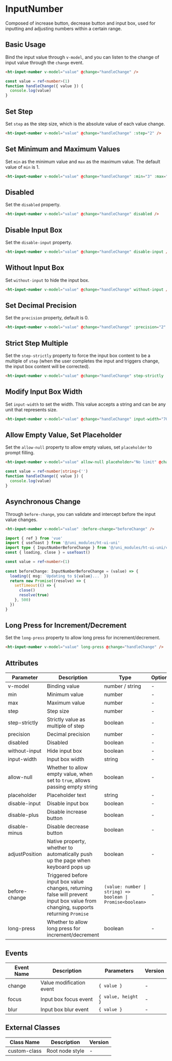  # InputNumber

Composed of increase button, decrease button and input box, used for inputting and adjusting numbers within a certain range.

## Basic Usage

Bind the input value through `v-model`, and you can listen to the change of input value through the `change` event.

```html
<ht-input-number v-model="value" @change="handleChange" />
```

```typescript
const value = ref<number>(1)
function handleChange({ value }) {
  console.log(value)
}
```

## Set Step

Set `step` as the step size, which is the absolute value of each value change.

```html
<ht-input-number v-model="value" @change="handleChange" :step="2" />
```

## Set Minimum and Maximum Values

Set `min` as the minimum value and `max` as the maximum value. The default value of `min` is 1.

```html
<ht-input-number v-model="value" @change="handleChange" :min="3" :max="10" />
```

## Disabled

Set the `disabled` property.

```html
<ht-input-number v-model="value" @change="handleChange" disabled />
```

## Disable Input Box

Set the `disable-input` property.

```html
<ht-input-number v-model="value" @change="handleChange" disable-input />
```

## Without Input Box

Set `without-input` to hide the input box.

```html
<ht-input-number v-model="value" @change="handleChange" without-input />
```

## Set Decimal Precision

Set the `precision` property, default is 0.

```html
<ht-input-number v-model="value" @change="handleChange" :precision="2" :step="0.1" />
```

## Strict Step Multiple

Set the `step-strictly` property to force the input box content to be a multiple of `step` (when the user completes the input and triggers change, the input box content will be corrected).

```html
<ht-input-number v-model="value" @change="handleChange" step-strictly :step="2" />
```

## Modify Input Box Width

Set `input-width` to set the width. This value accepts a string and can be any unit that represents size.

```html
<ht-input-number v-model="value" @change="handleChange" input-width="70px" />
```

## Allow Empty Value, Set Placeholder

Set the `allow-null` property to allow empty values, set `placeholder` to prompt filling.

```html
<ht-input-number v-model="value" allow-null placeholder="No limit" @change="handleChange" />
```

```typescript
const value = ref<number|string>('')
function handleChange({ value }) {
  console.log(value)
}
```

## Asynchronous Change

Through `before-change`, you can validate and intercept before the input value changes.

```html
<ht-input-number v-model="value" :before-change="beforeChange" />
```

```typescript
import { ref } from 'vue'
import { useToast } from '@/uni_modules/ht-ui-uni'
import type { InputNumberBeforeChange } from '@/uni_modules/ht-ui-uni/components/ht-input-number/types'
const { loading, close } = useToast()

const value = ref<number>(1)
 
const beforeChange: InputNumberBeforeChange = (value) => {
  loading({ msg: `Updating to ${value}...` })
  return new Promise((resolve) => {
    setTimeout(() => {
      close()
      resolve(true)
    }, 500)
  })
}
```

## Long Press for Increment/Decrement

Set the `long-press` property to allow long press for increment/decrement.

```html
<ht-input-number v-model="value" long-press @change="handleChange" />
```

## Attributes

| Parameter | Description | Type | Options | Default | Version |
|-----------|-------------|------|----------|---------|----------|
| v-model | Binding value | number / string | - | - | - |
| min | Minimum value | number | - | 1 | - |
| max | Maximum value | number | - | Infinity | - |
| step | Step size | number | - | 1 | - |
| step-strictly | Strictly value as multiple of step | boolean | - | false | - |
| precision | Decimal precision | number | - | 0 | - |
| disabled | Disabled | boolean | - | false | - |
| without-input | Hide input box | boolean | - | false | - |
| input-width | Input box width | string | - | 36px | - |
| allow-null | Whether to allow empty value, when set to `true`, allows passing empty string | boolean | - | false | - |
| placeholder | Placeholder text | string | - | - | - |
| disable-input | Disable input box | boolean | - | false | 0.2.14 |
| disable-plus | Disable increase button | boolean | - | false | 0.2.14 |
| disable-minus | Disable decrease button | boolean | - | false | 0.2.14 |
| adjustPosition | Native property, whether to automatically push up the page when keyboard pops up | boolean | - | true | 1.3.11 |
| before-change | Triggered before input box value changes, returning false will prevent input box value from changing, supports returning `Promise` | `(value: number \| string) => boolean \| Promise<boolean>` | - | - | 1.6.0 |
| long-press | Whether to allow long press for increment/decrement | boolean | - | false | 1.8.0 |

## Events

| Event Name | Description | Parameters | Version |
|------------|-------------|------------|----------|
| change | Value modification event | `{ value }` | - |
| focus | Input box focus event | `{ value, height }` | - |
| blur | Input box blur event | `{ value }` | - |

## External Classes

| Class Name | Description | Version |
|------------|-------------|----------|
| custom-class | Root node style | - |

